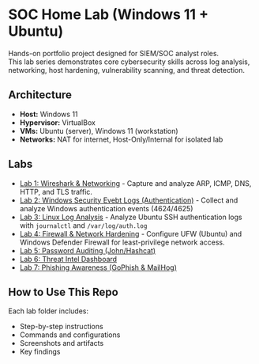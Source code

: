 # SOC Home Lab (Windows 11 + Ubuntu)

Hands-on portfolio project designed for SIEM/SOC analyst roles.  
This lab series demonstrates core cybersecurity skills across log analysis, networking, host hardening, vulnerability scanning, and threat detection.

## Architecture
- **Host:** Windows 11  
- **Hypervisor:** VirtualBox  
- **VMs:** Ubuntu (server), Windows 11 (workstation)  
- **Networks:** NAT for internet, Host-Only/Internal for isolated lab

## Labs
- [Lab 1: Wireshark & Networking](/lab1-wireshark) -  Capture and analyze ARP, ICMP, DNS, HTTP, and TLS traffic.
- [Lab 2: Windows Security Evebt Logs (Authentication)](/lab2-windows-security-event-logs) - Collect and analyze Windows authentication events (4624/4625)
- [Lab 3: Linux Log Analysis](/lab3-linux-log-analysis) - Analyze Ubuntu SSH authentication logs with `journalctl` and `/var/log/auth.log`
- [Lab 4: Firewall & Network Hardening](/lab4-firewall-network-hardening) - Configure UFW (Ubuntu) and Windows Defender Firewall for least-privilege network access.
- [Lab 5: Password Auditing (John/Hashcat)](/lab5-password-auditing)
- [Lab 6: Threat Intel Dashboard](/lab6-threat-intel-dashboard)
- [Lab 7: Phishing Awareness (GoPhish & MailHog)](/lab7-phishing-awareness)

## How to Use This Repo
Each lab folder includes:  
- Step-by-step instructions  
- Commands and configurations  
- Screenshots and artifacts  
- Key findings
